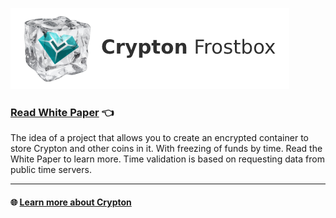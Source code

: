 ![logo](frostbox.png)

### [Read White Paper](FROSTBOX.pdf) :point_left:

The idea of a project that allows you to create an encrypted container to store Crypton and other coins in it. With freezing of funds by time. Read the White Paper to learn more. Time validation is based on requesting data from public time servers.

---

#### :globe_with_meridians: [Learn more about Crypton](https://crp.is/)
